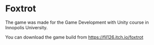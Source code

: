 # Foxtrot

The game was made for the Game Development with Unity course in Innopolis University. 

You can download the game build from https://fil126.itch.io/foxtrot